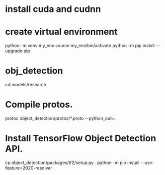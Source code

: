 # install cuda and cudnn

# create virtual environment

python -m venv my_env
source my_env/bin/activate
python -m pip install --upgrade pip

# obj_detection

cd models/research
# Compile protos.
protoc object_detection/protos/*.proto --python_out=.

# Install TensorFlow Object Detection API.
cp object_detection/packages/tf2/setup.py .
python -m pip install --use-feature=2020-resolver .